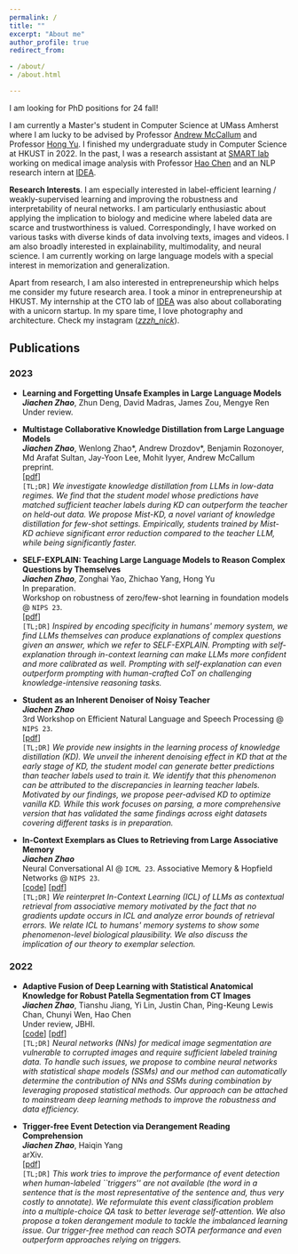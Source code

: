 ```yaml
---
permalink: /
title: ""
excerpt: "About me"
author_profile: true
redirect_from:

- /about/
- /about.html

---
```

I am looking for PhD positions for 24 fall!  

I am currently a Master's student in Computer Science at UMass Amherst where I am lucky to be advised by Professor [Andrew McCallum](https://people.cs.umass.edu/~mccallum/) and Professor [Hong Yu](https://www.cics.umass.edu/faculty/directory/hong_yu). I finished my undergraduate study in Computer Science at HKUST in 2022. In the past, I was a research assistant at [SMART lab](https://hkustsmartlab.netlify.app/) working on medical image analysis with Professor [Hao Chen](https://cse.hkust.edu.hk/~jhc/) and an NLP research intern at [IDEA](https://www.idea.edu.cn/en/about-team.html).  

**Research Interests**. I am especially interested in label-efficient learning / weakly-supervised learning and improving the robustness and interpretability of neural networks. I am particularly enthusiastic about applying the implication to biology and medicine where labeled data are scarce and trustworthiness is valued. Correspondingly, I have worked on various tasks with diverse kinds of data involving texts, images and videos. I am also broadly interested in explainability,  multimodality, and neural science.  I am currently working on large language models with a special interest in memorization and generalization.

Apart from research, I am also interested in entrepreneurship which helps me consider my future research area. I took a minor in entrepreneurship at HKUST. My internship at the CTO lab of [IDEA](https://www.idea.edu.cn/en) was also about collaborating with a unicorn startup. In my spare time, I love photography and architecture. Check my instagram ([*zzzh_nick*](https://instagram.com/zzzh_nick?igshid=YmMyMTA2M2Y=)).  

## Publications  
### 2023  
- **Learning and Forgetting Unsafe Examples in Large Language Models**   
**_Jiachen Zhao_**, Zhun Deng, David Madras, James Zou, Mengye Ren\
Under review.  


- **Multistage Collaborative Knowledge Distillation from Large Language Models**\
**_Jiachen Zhao_**, Wenlong Zhao\*,  Andrew Drozdov\*, Benjamin Rozonoyer, Md Arafat Sultan, Jay-Yoon Lee, Mohit Iyyer, Andrew McCallum\
preprint.      
[[pdf](https://arxiv.org/pdf/2311.08640.pdf)]  
`[TL;DR]` *We investigate knowledge distillation from LLMs in low-data regimes. We find that the student model whose predictions have matched sufficient teacher labels during KD
can outperform the teacher on held-out data. We propose Mist-KD, a novel variant of knowledge distillation for few-shot settings. Empirically, students trained by Mist-KD achieve significant error
reduction compared to the teacher LLM, while being significantly faster.*

- **SELF-EXPLAIN: Teaching Large Language Models to Reason Complex Questions by Themselves**  
**_Jiachen Zhao_**, Zonghai Yao, Zhichao Yang, Hong Yu  
In preparation.  
Workshop on robustness of zero/few-shot learning in foundation models @ `NIPS 23`.  
[[pdf](https://arxiv.org/pdf/2311.06985.pdf)]  
`[TL;DR]` *Inspired by encoding specificity in humans' memory system, we find LLMs themselves can produce explanations of complex questions given an answer, which we refer to SELF-EXPLAIN. Prompting with self-explanation through in-context learning can make LLMs more confident and more calibrated as well. Prompting with self-explanation can even outperform prompting with human-crafted CoT on challenging knowledge-intensive reasoning tasks.*

- **Student as an Inherent Denoiser of Noisy Teacher**\
**_Jiachen Zhao_**\
3rd Workshop on Efficient Natural Language and Speech Processing @ `NIPS 23`.   
[[pdf](https://andotalao24.github.io/files/nips23__efficient_nlp_workshop.pdf)]   
`[TL;DR]` *We provide new insights in the learning process of knowledge distillation (KD).
We unveil the inherent denoising effect in KD that at the early stage of KD,
the student model can generate better predictions than teacher labels used to train it.  We identify that this phenomenon can be attributed to the discrepancies in learning teacher labels.
Motivated by our findings, we propose peer-advised KD to optimize vanilla KD.  While this work focuses on parsing, a more comprehensive version that has validated the same findings across eight datasets covering different tasks is in preparation.*  


- **In-Context Exemplars as Clues to Retrieving from Large Associative Memory**\
**_Jiachen Zhao_**\
Neural Conversational AI @ `ICML 23`. Associative Memory & Hopfield Networks @ `NIPS 23`.  
[[code](https://github.com/andotalao24/ICL-as-retrieval-from-associative-memory)] [[pdf](https://arxiv.org/pdf/2311.03498.pdf)]   
`[TL;DR]` *We reinterpret In-Context Learning (ICL) of LLMs as contextual retrieval from associative memory motivated by the fact that no gradients update occurs in ICL and
analyze error bounds of retrieval errors. We relate ICL to humans' memory systems to show some phenomenon-level biological plausibility. We also discuss the implication of our theory to exemplar selection.*

### 2022   
- **Adaptive Fusion of Deep Learning with Statistical Anatomical Knowledge for Robust Patella Segmentation from CT Images**\
**_Jiachen Zhao_**, Tianshu Jiang, Yi Lin, Justin Chan, Ping-Keung Lewis Chan, Chunyi Wen, Hao Chen\
Under review, JBHI.  
[[code](https://github.com/andotalao24/PatellaSeg)] [[pdf](https://papers.ssrn.com/sol3/papers.cfm?abstract_id=4026021)]  
`[TL;DR]` *Neural networks (NNs) for medical image segmentation are vulnerable to corrupted images and require sufficient labeled training data. To handle such issues, we propose to combine neural networks with statistical shape models (SSMs) and our method can automatically determine the contribution of NNs and SSMs during combination by leveraging proposed statistical methods.  Our approach can be attached to mainstream deep learning methods to improve the robustness and data efficiency.*

- **Trigger-free Event Detection via Derangement Reading Comprehension**\
**_Jiachen Zhao_**, Haiqin Yang\
arXiv.  
[[pdf](https://arxiv.org/pdf/2208.09659.pdf)]    
`[TL;DR]` *This work tries to improve the performance of event detection when human-labeled ``triggers'' are not available (the word in a sentence that is the most representative of the sentence and, thus very costly to annotate).  We reformulate this event classification problem into a multiple-choice QA task to better leverage self-attention. We also propose a token derangement module to tackle the imbalanced learning issue.  Our trigger-free method can reach SOTA performance and even outperform approaches relying on triggers.*






